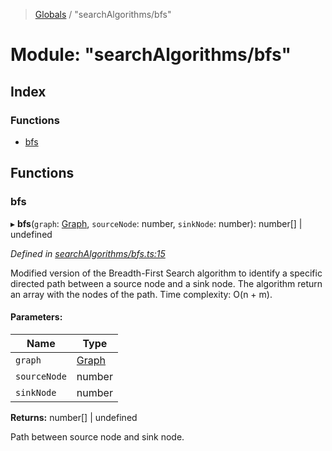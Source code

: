 > [Globals](../globals.md) / "searchAlgorithms/bfs"

# Module: "searchAlgorithms/bfs"

## Index

### Functions

* [bfs](_searchalgorithms_bfs_.md#bfs)

## Functions

### bfs

▸ **bfs**(`graph`: [Graph](../classes/_datastructures_graph_.graph.md), `sourceNode`: number, `sinkNode`: number): number[] \| undefined

*Defined in [searchAlgorithms/bfs.ts:15](https://github.com/cedoor/cycle-canceling/blob/62db7a4/src/searchAlgorithms/bfs.ts#L15)*

Modified version of the Breadth-First Search algorithm to identify
a specific directed path between a source node and a sink node.
The algorithm return an array with the nodes of the path.
Time complexity: O(n + m).

#### Parameters:

Name | Type |
------ | ------ |
`graph` | [Graph](../classes/_datastructures_graph_.graph.md) |
`sourceNode` | number |
`sinkNode` | number |

**Returns:** number[] \| undefined

Path between source node and sink node.
